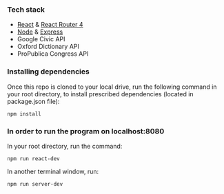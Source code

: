 ### Tech stack
* [React](https://github.com/facebook/react) & [React Router 4](https://github.com/ReactTraining/react-router)
* [Node](https://github.com/nodejs) & [Express](https://github.com/expressjs/express)
* Google Civic API
* Oxford Dictionary API
* ProPublica Congress API

### Installing dependencies
Once this repo is cloned to your local drive, run the following command in your root directory, to install prescribed dependencies (located in package.json file): 
```
npm install
```

### In order to run the program on localhost:8080
In your root directory, run the command: 
```
npm run react-dev
```

In another terminal window, run:
```
npm run server-dev
```
